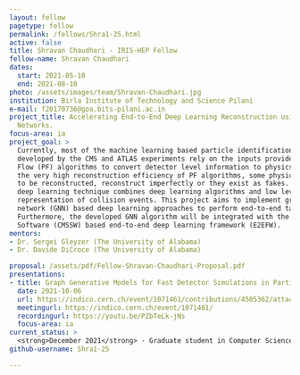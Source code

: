 ```yaml
---
layout: fellow
pagetype: fellow
permalink: /fellows/Shra1-25.html
active: false
title: Shravan Chaudhari - IRIS-HEP Fellow
fellow-name: Shravan Chaudhari
dates:
  start: 2021-05-10
  end: 2021-08-10
photo: /assets/images/team/Shravan-Chaudhari.jpg
institution: Birla Institute of Technology and Science Pilani
e-mail: f20170736@goa.bits-pilani.ac.in
project_title: Accelerating End-to-End Deep Learning Reconstruction using Graph Neural
  Networks.
focus-area: ia
project_goal: >
  Currently, most of the machine learning based particle identification techniques
  developed by the CMS and ATLAS experiments rely on the inputs provided by the Particle
  Flow (PF) algorithms to convert detector level information to physics objects. Despite
  the very high reconstruction efficiency of PF algorithms, some physics objects fail
  to be reconstructed, reconstruct imperfectly or they exist as fakes. The end-to-end
  deep learning technique combines deep learning algorithms and low level detector
  representation of collision events. This project aims to implement graph neural
  network (GNN) based deep learning approaches to perform end-to-end tau identification.
  Furthermore, the developed GNN algorithm will be integrated with the existing CMS
  Software (CMSSW) based end-to-end deep learning framework (E2EFW).
mentors:
- Dr. Sergei Gleyzer (The University of Alabama)
- Dr. Davide DiCroce (The University of Alabama)

proposal: /assets/pdf/Fellow-Shravan-Chaudhari-Proposal.pdf
presentations:
- title: Graph Generative Models for Fast Detector Simulations in Particle Physics
  date: 2021-10-06
  url: https://indico.cern.ch/event/1071461/contributions/4505362/attachments/2323544/3957178/IRIS-HEP_Submit.pdf
  meetingurl: https://indico.cern.ch/event/1071461/
  recordingurl: https://youtu.be/PZbTeLk-jNs
  focus-area: ia
current_status: >
  <strong>December 2021</strong> - Graduate student in Computer Science at New York University (NYU)
github-username: Shra1-25

---
```

